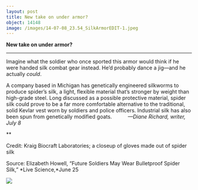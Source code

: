 ```yaml
---
layout: post
title: New take on under armor?
object: 14148
image: /images/14-07-08_23.54_SilkArmorEDIT-1.jpeg
---
```

**New take on under armor?**

****

Imagine what the soldier who once sported this armor would think if he were handed silk combat gear instead. He’d probably dance a jig—and he actually *could*.

A company based in Michigan has genetically engineered silkworms to produce spider’s silk, a light, flexible material that’s stronger by weight than high-grade steel. Long discussed as a possible protective material, spider silk could prove to be a far more comfortable alternative to the traditional, solid Kevlar vest worn by soldiers and police officers. Industrial silk has also been spun from genetically modified goats.           *—Diane Richard, writer, July 8*

**

Credit: Kraig Biocraft Laboratories; a closeup of gloves made out of spider silk

Source: Elizabeth Howell, “Future Soldiers May Wear Bulletproof Spider Silk,” *Live Science,*June 25

![]({{siteurl.base}}/images/14-07-08_23.54_SilkArmorEDIT-1.jpeg)
